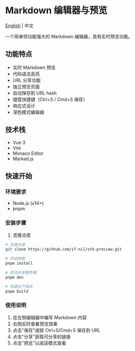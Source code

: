 # Markdown 编辑器与预览

[English](README.md) | 中文

一个简单但功能强大的 Markdown 编辑器，具有实时预览功能。

## 功能特点

- 实时 Markdown 预览
- 代码语法高亮
- URL 分享功能
- 独立预览页面
- 自动保存到 URL hash
- 键盘快捷键（Ctrl+S / Cmd+S 保存）
- 响应式设计
- 深色模式编辑器

## 技术栈

- Vue 3
- Vite
- Monaco Editor
- Marked.js

## 快速开始

### 环境要求

- Node.js (v14+)
- pnpm

### 安装步骤

1. 克隆仓库

```bash
# 克隆仓库
git clone https://github.com/if-nil/sth-preview.git

# 安装依赖
pnpm install

# 启动开发服务器
pnpm dev

# 构建生产版本
pnpm build
```

### 使用说明

1. 在左侧编辑器中编写 Markdown 内容
2. 右侧实时查看预览效果
3. 点击"保存"或按 Ctrl+S/Cmd+S 保存到 URL
4. 点击"分享"获取可分享的链接
5. 点击"预览"以阅读模式查看

